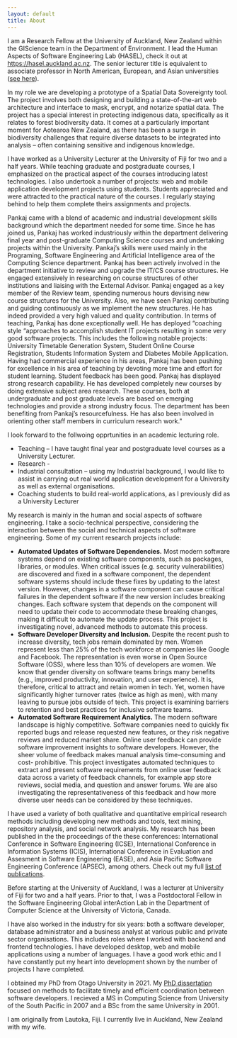 ```yaml
---
layout: default
title: About
---
```


I am a Research Fellow at the University of Auckland, New Zealand  within the GIScience team in the Department of Environment. I lead the Human Aspects of Software Engineering Lab (HASEL), check it out at <a href="https://hasel.auckland.ac.nz/" target="_blank">https://hasel.auckland.ac.nz</a>.
The senior lecturer title is equivalent to associate professor in North American, European, and Asian universities
(<a href="http://en.wikipedia.org/wiki/Academic_ranks_(Australia_and_New_Zealand)" target="_blank">see here</a>).<br>

In my role we are developing a prototype of a Spatial Data Sovereignty tool. The project involves both designing and building a state-of-the-art web architecture and interface to mask, encrypt, and notarize spatial data. The project has a special interest in protecting indigenous data, specifically as it relates to forest biodiversity data. It comes at a particularly important moment for Aotearoa New Zealand, as there has been a surge in biodiversity challenges that require diverse datasets to be integrated into analysis – often containing sensitive and indigenous knowledge.

I have worked as a University Lecturer at the University of Fiji for two and a half years.  While teaching graduate and postgraduate courses, I emphasized on the practical aspect of the courses introducing latest technologies. I also undertook a number of projects: web and mobile application development projects using students. Students appreciated and were attracted to the practical nature of the courses. I regularly staying behind to help them complete theirs assignments and projects.

Pankaj came with a blend of academic and industrial development skills background which the department needed for some time. Since he has joined us, Pankaj has worked industriously within the department delivering final year and post-graduate Computing Science courses and undertaking projects within the University. Pankaj’s skills were used mainly in the Programing, Software Engineering and Artificial Intelligence area of the Computing Science department. 
Pankaj has been actively involved in the department initiative to review and upgrade the IT/CS course structures. He engaged extensively in researching on course structures of other institutions and liaising with the External Advisor. Pankaj engaged as a key member of the Review team, spending numerous hours devising new course structures for the University. Also, we have seen Pankaj contributing and guiding continuously as we implement the new structures. He has indeed provided a very high valued and quality contribution.
In terms of teaching, Pankaj has done exceptionally well. He has deployed “coaching style “approaches to accomplish student IT projects resulting in some very good software projects. This includes the following notable projects: University Timetable Generation System, Student Online Course Registration, Students Information System and Diabetes Mobile Application. Having had commercial experience in his areas, Pankaj has been pushing for excellence in his area of teaching by devoting more time and effort for student learning. Student feedback has been good. 
Pankaj has displayed strong research capability. He has developed completely new courses by doing extensive subject area research. These courses, both at undergraduate and post graduate levels are based on emerging technologies and provide a strong industry focus. The department has been benefiting from Pankaj’s resourcefulness. He has also been involved in orienting other staff members in curriculum research work."




I look forward to the follwoing opprtunities in an academic lecturing role.
-	Teaching – I have taught final year and postgraduate level courses as a University Lecturer. 
- Research - 
-	Industrial consultation – using my Industrial background, I would like to assist in carrying out real world application development for a University as well as external organisations. 
-	Coaching students to build real-world applications, as I previously did as a University Lecturer

My research is mainly in the human and social aspects of software engineering. I take a socio-technical perspective, considering the interaction between the social and technical aspects of software engineering. Some of my current research projects include:
<ul>
<li><b>Automated Updates of Software Dependencies.</b> Most modern software systems depend on existing software components, such as packages, libraries, or modules. When critical issues (e.g. security vulnerabilities) are discovered and fixed in a software component, the dependent software systems should include these fixes by updating to the latest version. However, changes in a software component can cause critical failures in the dependent software if the new version includes breaking changes. Each software system that depends on the component will need to update their code to accommodate these breaking changes, making it difficult to automate the update process. This project is investigating novel, advanced methods to automate this process.</li>
<li><b>Software Developer Diversity and Inclusion.</b> Despite the recent push to increase diversity, tech jobs remain dominated by men. Women represent less than 25% of the tech workforce at companies like Google and Facebook. The representation is even worse in Open Source Software (OSS), where less than 10% of developers are women. We know that gender diversity on software teams brings many benefits (e.g., improved productivity, innovation, and user experience). It is, therefore, critical to attract and retain women in tech. Yet, women have significantly higher turnover rates (twice as high as men), with many leaving to pursue jobs outside of tech. This project is examining barriers to retention and best practices for inclusive software teams.</li>
<li><b>Automated Software Requirement Analytics.</b> The modern software landscape is highly competitive. Software companies need to quickly fix reported bugs and release requested new features, or they risk negative reviews and reduced market share. Online user feedback can provide software improvement insights to software developers. However, the sheer volume of feedback makes manual analysis time-consuming and cost- prohibitive. This project investigates automated techniques to extract and present software requirements from online user feedback data across a variety of feedback channels, for example app store reviews, social media, and question and answer forums. We are also investigating the representativeness of this feedback and how more diverse user needs can be considered by these techniques.</li>
</ul>

I have used a variety of both qualitative and quantitative empirical research methods including developing new methods and tools, text mining,
repository analysis, and social network analysis. My research has been published in the the proceedings of the these conferences: International Conference in Software Engineering (ICSE), International Conference in Information Systems (ICIS), International Conference in Evaluation and Assesment in Software Engineering (EASE), and Asia Pacific Software Engineering Conference (APSEC), among others. Check out my full <a href="/publications.html">list of publications</a>.<br>

Before starting at the University of Auckland, I was a lecturer at University of Fiji for two and a half years.
Prior to that, I was a Postdoctoral Fellow in the Software Engineering Global interAction Lab in the Department of Computer Science at the University of Victoria, Canada.

I have also worked in the industry for six years: both a software developer, database administrator and a business analyst at various public and private sector organisations. This includes roles where I worked with backend and frontend technologies. I have developed desktop, web and mobile applications using a number of languages. I have a good work ethic and I have constantly put my heart into development shown by the number of projects I have completed. 

I obtained my PhD from Otago University in 2021.
My <a href="./publications/blincoe_thesis.pdf" target="_blank">PhD dissertation</a> focused on methods to facilitate timely and efficient coordination between software developers. I recieved a MS in Computing Science from University of the South Pacific in 2007 and a BSc from the same University in 2001.<br>

I am  originally from Lautoka, Fiji. I currently live in Auckland, New Zealand with my wife.<br>
